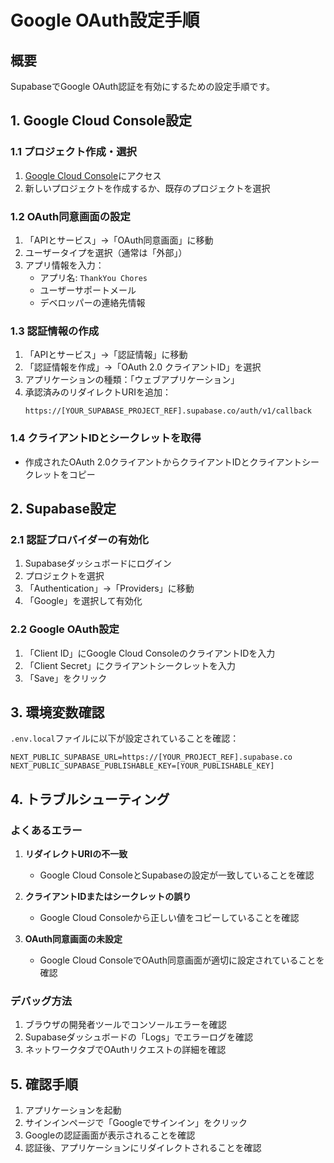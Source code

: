 # Google OAuth設定手順

## 概要
SupabaseでGoogle OAuth認証を有効にするための設定手順です。

## 1. Google Cloud Console設定

### 1.1 プロジェクト作成・選択
1. [Google Cloud Console](https://console.cloud.google.com/)にアクセス
2. 新しいプロジェクトを作成するか、既存のプロジェクトを選択

### 1.2 OAuth同意画面の設定
1. 「APIとサービス」→「OAuth同意画面」に移動
2. ユーザータイプを選択（通常は「外部」）
3. アプリ情報を入力：
   - アプリ名: `ThankYou Chores`
   - ユーザーサポートメール
   - デベロッパーの連絡先情報

### 1.3 認証情報の作成
1. 「APIとサービス」→「認証情報」に移動
2. 「認証情報を作成」→「OAuth 2.0 クライアントID」を選択
3. アプリケーションの種類：「ウェブアプリケーション」
4. 承認済みのリダイレクトURIを追加：
   ```
   https://[YOUR_SUPABASE_PROJECT_REF].supabase.co/auth/v1/callback
   ```

### 1.4 クライアントIDとシークレットを取得
- 作成されたOAuth 2.0クライアントからクライアントIDとクライアントシークレットをコピー

## 2. Supabase設定

### 2.1 認証プロバイダーの有効化
1. Supabaseダッシュボードにログイン
2. プロジェクトを選択
3. 「Authentication」→「Providers」に移動
4. 「Google」を選択して有効化

### 2.2 Google OAuth設定
1. 「Client ID」にGoogle Cloud ConsoleのクライアントIDを入力
2. 「Client Secret」にクライアントシークレットを入力
3. 「Save」をクリック

## 3. 環境変数確認

`.env.local`ファイルに以下が設定されていることを確認：

```env
NEXT_PUBLIC_SUPABASE_URL=https://[YOUR_PROJECT_REF].supabase.co
NEXT_PUBLIC_SUPABASE_PUBLISHABLE_KEY=[YOUR_PUBLISHABLE_KEY]
```

## 4. トラブルシューティング

### よくあるエラー
1. **リダイレクトURIの不一致**
   - Google Cloud ConsoleとSupabaseの設定が一致していることを確認

2. **クライアントIDまたはシークレットの誤り**
   - Google Cloud Consoleから正しい値をコピーしていることを確認

3. **OAuth同意画面の未設定**
   - Google Cloud ConsoleでOAuth同意画面が適切に設定されていることを確認

### デバッグ方法
1. ブラウザの開発者ツールでコンソールエラーを確認
2. Supabaseダッシュボードの「Logs」でエラーログを確認
3. ネットワークタブでOAuthリクエストの詳細を確認

## 5. 確認手順

1. アプリケーションを起動
2. サインインページで「Googleでサインイン」をクリック
3. Googleの認証画面が表示されることを確認
4. 認証後、アプリケーションにリダイレクトされることを確認